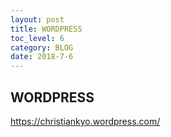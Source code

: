 ```yaml
---
layout: post
title: WORDPRESS
toc_level: 6
category: BLOG
date: 2018-7-6
---
```

## WORDPRESS
https://christiankyo.wordpress.com/